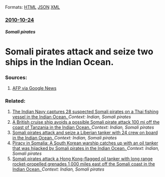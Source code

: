 
Formats: [HTML](/news/2010/10/24/somali-pirates-attack-and-seize-two-ships-in-the-indian-ocean.html)  [JSON](/news/2010/10/24/somali-pirates-attack-and-seize-two-ships-in-the-indian-ocean.json)  [XML](/news/2010/10/24/somali-pirates-attack-and-seize-two-ships-in-the-indian-ocean.xml)  

### [2010-10-24](/news/2010/10/24/index.md)

##### Somali pirates
# Somali pirates attack and seize two ships in the Indian Ocean. 




### Sources:

1. [AFP via Google News](http://www.google.com/hostednews/afp/article/ALeqM5iehTAnhkPccNDzcwL_vrJp7gpzCw?docId=CNG.885922972c519655a4e5c49f59f7a47e.451)

### Related:

1. [The Indian Navy captures 28 suspected Somali pirates on a Thai fishing vessel in the Indian Ocean. ](/news/2011/02/6/the-indian-navy-captures-28-suspected-somali-pirates-on-a-thai-fishing-vessel-in-the-indian-ocean.md) _Context: Indian, Somali pirates_
2. [A British cruise ship avoids a possible Somali pirate attack 100 mi off the coast of Tanzania in the Indian Ocean. ](/news/2011/01/13/a-british-cruise-ship-avoids-a-possible-somali-pirate-attack-100-mi-off-the-coast-of-tanzania-in-the-indian-ocean.md) _Context: Indian, Somali pirates_
3. [Somali pirates attack and seize a Liberian tanker with 24 crew on board in the Indian Ocean. ](/news/2010/10/30/somali-pirates-attack-and-seize-a-liberian-tanker-with-24-crew-on-board-in-the-indian-ocean.md) _Context: Indian, Somali pirates_
4. [Piracy in Somalia: A South Korean warship catches up with an oil tanker that was hijacked by Somali pirates in the Indian Ocean. ](/news/2010/04/6/piracy-in-somalia-a-south-korean-warship-catches-up-with-an-oil-tanker-that-was-hijacked-by-somali-pirates-in-the-indian-ocean.md) _Context: Indian, Somali pirates_
5. [ Somali pirates attack a Hong Kong-flagged oil tanker with long range rocket-propelled grenades 1,000 miles east off the Somali coast in the Indian Ocean. ](/news/2009/11/9/somali-pirates-attack-a-hong-kong-flagged-oil-tanker-with-long-range-rocket-propelled-grenades-1-000-miles-east-off-the-somali-coast-in-the.md) _Context: Indian, Somali pirates_
